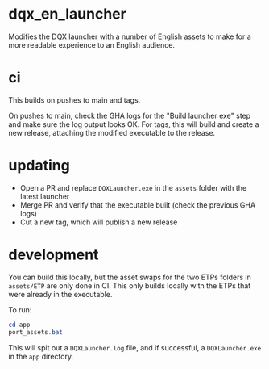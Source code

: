 # dqx_en_launcher

Modifies the DQX launcher with a number of English assets to make for a more readable experience to an English audience.

# ci

This builds on pushes to main and tags.

On pushes to main, check the GHA logs for the "Build launcher exe" step and make sure the log output looks OK. For tags, this will build and create a new release, attaching the modified executable to the release.

# updating

- Open a PR and replace `DQXLauncher.exe` in the `assets` folder with the latest launcher
- Merge PR and verify that the executable built (check the previous GHA logs)
- Cut a new tag, which will publish a new release

# development

You can build this locally, but the asset swaps for the two ETPs folders in `assets/ETP` are only done in CI. This only builds locally with the ETPs that were already in the executable.

To run:

```powershell
cd app
port_assets.bat
```

This will spit out a `DQXLauncher.log` file, and if successful, a `DQXLauncher.exe` in the `app` directory.
